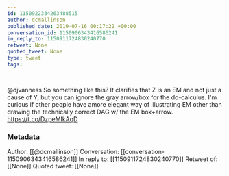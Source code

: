 ```yaml
---
id: 1150922334263488515
author: dcmallinson
published_date: 2019-07-16 00:17:22 +00:00
conversation_id: 1150906343416586241
in_reply_to: 1150911724830240770
retweet: None
quoted_tweet: None
type: tweet
tags:

---
```


@djvanness So something like this? It clarifies that Z is an EM and not just a cause of Y, but you can ignore the gray arrow/box for the do-calculus. I'm curious if other people have amore elegant way of illustrating EM other than drawing the technically correct DAG w/ the EM box+arrow. https://t.co/DzpeMIkAqD

### Metadata

Author: [[@dcmallinson]]
Conversation: [[conversation-1150906343416586241]]
In reply to: [[1150911724830240770]]
Retweet of: [[None]]
Quoted tweet: [[None]]
